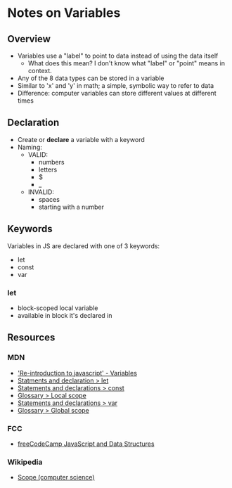 # Notes on Variables

## Overview

- Variables use a "label" to point to data instead of using the data itself
  - What does this mean? I don't know what "label" or "point" means in context.
- Any of the 8 data types can be stored in a variable
- Similar to 'x' and 'y' in math; a simple, symbolic way to refer to data
- Difference: computer variables can store different values at different times

## Declaration

- Create or **declare** a variable with a keyword
- Naming:
  - VALID:
    - numbers
    - letters
    - $
    - _
  - INVALID:
    - spaces
    - starting with a number

## Keywords

Variables in JS are declared with one of 3 keywords:
* let
* const
* var

### let

- block-scoped local variable 
- available in block it's declared in


## Resources

### MDN

- ['Re-introduction to javascript' - Variables](https://developer.mozilla.org/en-US/docs/Web/JavaScript/A_re-introduction_to_JavaScript#variables)
- [Statments and declaration > let](https://developer.mozilla.org/en-US/docs/Web/JavaScript/Reference/Statements/let)
- [Statements and declarations > const](https://developer.mozilla.org/en-US/docs/Web/JavaScript/Reference/Statements/const)
- [Glossary > Local scope](https://developer.mozilla.org/en-US/docs/Glossary/Local_scope)
- [Statements and declarations > var](https://developer.mozilla.org/en-US/docs/Web/JavaScript/Reference/Statements/var)
- [Glossary > Global scope](https://developer.mozilla.org/en-US/docs/Glossary/Global_scope)

### FCC

- [freeCodeCamp JavaScript and Data Structures](https://www.freecodecamp.org/learn/javascript-algorithms-and-data-structures)

### Wikipedia

- [Scope (computer science)](https://en.wikipedia.org/wiki/Scope_(computer_science))